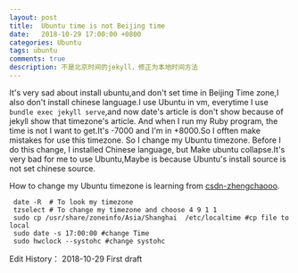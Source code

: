 ```yaml
---
layout: post
title:  Ubuntu time is not Beijing time
date:   2018-10-29 17:00:00 +0800
categories: Ubuntu
tags: ubuntu
comments: true
description: 不是北京时间的jekyll，修正为本地时间方法
---
```

It's very sad about install ubuntu,and don't set time in Beijing Time zone,I also don't install chinese language.I use Ubuntu in vm, everytime I use `bundle exec jekyll serve`,and now date's article is don't show because of jekyll show that timezone's article. And when I run my Ruby program, the time is not I want to get.It's -7000 and I'm in +8000.So I offten make mistakes for use this timezone. So I change my Ubuntu timezone. Before I do this change, I installed Chinese language, but Make ubuntu collapse.It's very bad for me to use Ubuntu,Maybe is because Ubuntu's install source is not set chinese source.

How to change my Ubuntu timezone is learning from [csdn-zhengchaooo][bg1].
``` shell
 date -R  # To look my timezone
 tzselect # To change my timezone and choose 4 9 1 1
 sudo cp /usr/share/zoneinfo/Asia/Shanghai  /etc/localtime #cp file to local
 sudo date -s 17:00:00 #change Time
 sudo hwclock --systohc #change systohc
```
<!-- more -->


Edit History：
    2018-10-29 First draft

[bg1]: https://blog.csdn.net/zhengchaooo/article/details/79500032 "How to change Ubuntu time"
